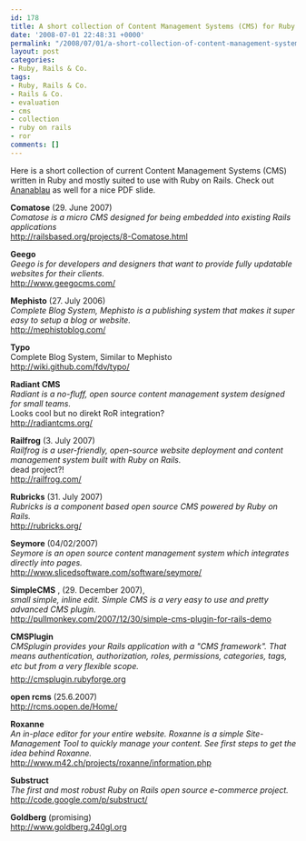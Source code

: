 ```yaml
---
id: 178
title: A short collection of Content Management Systems (CMS) for Ruby on Rails
date: '2008-07-01 22:48:31 +0000'
permalink: "/2008/07/01/a-short-collection-of-content-management-systems-cms-for-ruby-on-rails/"
layout: post
categories:
- Ruby, Rails & Co.
tags:
- Ruby, Rails & Co.
- Rails & Co.
- evaluation
- cms
- collection
- ruby on rails
- ror
comments: []
---
```

Here is a short collection of current Content Management Systems (CMS) written in Ruby and mostly suited to use with Ruby on Rails. Check out [Ananablau](http://ananasblau.com/ruby-on-rails-cms) as well for a nice PDF slide.

**Comatose** (29. June 2007)  
_Comatose is a micro CMS designed for being embedded into existing Rails applications_  
<http://railsbased.org/projects/8-Comatose.html>

**Geego**  
_Geego is for developers and designers that want to provide fully updatable websites for their clients._  
<http://www.geegocms.com/>

**Mephisto** (27. July 2006)  
_Complete Blog System, Mephisto is a publishing system that makes it super easy to setup a blog or website._   
<http://mephistoblog.com/>

**Typo**  
Complete Blog System, Similar to Mephisto  
<http://wiki.github.com/fdv/typo/>

**Radiant CMS**  
_Radiant is a no-fluff, open source content management system designed for small teams._  
Looks cool but no direkt RoR integration?  
<http://radiantcms.org/>

**Railfrog** (3. July 2007)  
_Railfrog is a user-friendly, open-source website deployment and content management system built with Ruby on Rails._  
dead project?!  
<http://railfrog.com/>

**Rubricks** (31. July 2007)  
_Rubricks is a component based open source CMS powered by Ruby on Rails._  
<http://rubricks.org/>

**Seymore** (04/02/2007)  
_Seymore is an open source content management system which integrates directly into pages._  
<http://www.slicedsoftware.com/software/seymore/>

**SimpleCMS** , (29. December 2007),  
_small simple, inline edit. Simple CMS is a very easy to use and pretty advanced CMS plugin._  
<http://pullmonkey.com/2007/12/30/simple-cms-plugin-for-rails-demo>

**CMSPlugin**  
_CMSplugin provides your Rails application with a "CMS framework". That means authentication, authorization, roles, permissions, categories, tags, etc but from a very flexible scope._  
<http://cmsplugin.rubyforge.org>

**open rcms** (25.6.2007)  
<http://rcms.oopen.de/Home/>

**Roxanne**  
_An in-place editor for your entire website. Roxanne is a simple Site-Management Tool to quickly manage your content. See first steps to get the idea behind Roxanne._  
<http://www.m42.ch/projects/roxanne/information.php>

**Substruct**  
_The first and most robust Ruby on Rails open source e-commerce project._  
<http://code.google.com/p/substruct/>

**Goldberg** (promising)  
<http://www.goldberg.240gl.org>